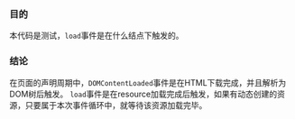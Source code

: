 ### 目的

本代码是测试，`load`事件是在什么结点下触发的。

### 结论

在页面的声明周期中，`DOMContentLoaded`事件是在HTML下载完成，并且解析为DOM树后触发。
`load`事件是在resource加载完成后触发，如果有动态创建的资源，只要属于本次事件循环中，就等待该资源加载完毕。
